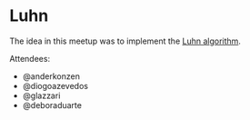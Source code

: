 # Luhn

The idea in this meetup was to implement the [Luhn algorithm](https://en.wikipedia.org/wiki/Luhn_algorithm).

Attendees:
* @anderkonzen
* @diogoazevedos
* @glazzari
* @deboraduarte
